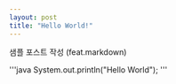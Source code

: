 ```yaml
---
layout: post
title: "Hello World!"
---
```


  샘플 포스트 작성 (feat.markdown)

'''java
System.out.println("Hello World");
'''
